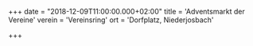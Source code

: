+++
date = "2018-12-09T11:00:00.000+02:00"
title = 'Adventsmarkt der Vereine'
verein = 'Vereinsring'
ort = 'Dorfplatz, Niederjosbach'

+++

      